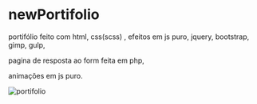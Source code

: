 # newPortifolio


portifólio feito com html, css(scss) , efeitos em js puro, jquery, bootstrap, gimp, gulp,

pagina de resposta ao form feita em php, 

animações em js puro.



![portifolio](https://user-images.githubusercontent.com/46541402/74201486-bc603780-4c48-11ea-8de8-553c3556016c.png)

